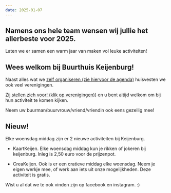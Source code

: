 ```yaml
---
date: 2025-01-07
---
```


## Namens ons hele team wensen wij jullie het allerbeste voor 2025. 
Laten we er samen een warm jaar van maken vol leuke activiteiten! 

## Wees welkom bij Buurthuis Keijenburg!

Naast alles wat we [zelf organiseren (zie hiervoor de agenda)](/activiteiten/agenda)
huisvesten we ook veel verenigingen.

[Zij stellen zich voor! (klik op verenigingen))](/verenigingen)
en u bent altijd welkom om bij hun activiteit te komen kijken.

Neem uw buurman/buurvrouw/vriend/vriendin ook eens gezellig mee!

## Nieuw!
Elke woensdag middag zijn er 2 nieuwe activiteiten bij Keijenburg.
- KaartKeijen.
  Elke woensdag middag kun je rikken of jokeren bij keijenburg. Inleg is 2,50 euro voor de prijzenpot.

- CreaKeijen.
  Ook is er een cratieve middag elke woensdag. Neem je eigen werkje mee, of werk aan iets uit onze mogelijkheden. 
  Deze activiteit is gratis.

  

Wist u al dat we te ook vinden zijn op facebook en instagram. :)
